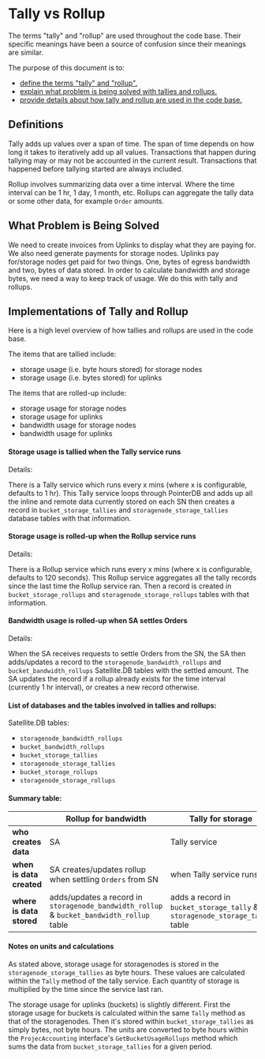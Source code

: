 # Tally vs Rollup

The terms "tally" and "rollup" are used throughout the code base. Their specific meanings have been a source of confusion since their meanings are similar.

The purpose of this document is to:
- [define the terms "tally" and "rollup".](#Definitions)
- [explain what problem is being solved with tallies and rollups.](#What-Problem-is-Being-Solved)
- [provide details about how tally and rollup are used in the code base.](#Implementations-of-Tally-and-Rollup)

## Definitions

Tally adds up values over a span of time. The span of time depends on how long it takes to iteratively add up all values. Transactions that happen during tallying may or may not be accounted in the current result. Transactions that happened before tallying started are always included.

Rollup involves summarizing data over a time interval. Where the time interval can be 1 hr, 1 day, 1 month, etc. Rollups can aggregate the tally data or some other data, for example `Order` amounts.

## What Problem is Being Solved

We need to create invoices from Uplinks to display what they are paying for. We also need generate payments for storage nodes. Uplinks pay for/storage nodes get paid for two things. One, bytes of egress bandwidth and two, bytes of data stored. In order to calculate bandwidth and storage bytes, we need a way to keep track of usage.  We do this with tally and rollups.

## Implementations of Tally and Rollup

Here is a high level overview of how tallies and rollups are used in the code base.

The items that are tallied include:
- storage usage (i.e. byte hours stored) for storage nodes
- storage usage (i.e. bytes stored) for uplinks

The items that are rolled-up include:
- storage usage for storage nodes
- storage usage for uplinks
- bandwidth usage for storage nodes
- bandwidth usage for uplinks

#### Storage usage is tallied when the Tally service runs

Details:

There is a Tally service which runs every x mins (where x is configurable, defaults to 1 hr). This Tally service loops through PointerDB and adds up all the inline and remote data currently stored on each SN then creates a record in `bucket_storage_tallies` and `storagenode_storage_tallies` database tables with that information.

#### Storage usage is rolled-up when the Rollup service runs

Details:

There is a Rollup service which runs every x mins (where x is configurable, defaults to 120 seconds). This Rollup service aggregates all the tally records since the last time the Rollup service ran. Then a record is created in `bucket_storage_rollups` and `storagenode_storage_rollups` tables with that information.

#### Bandwidth usage is rolled-up when SA settles Orders

Details:

When the SA receives requests to settle Orders from the SN, the SA then adds/updates a record to the `storagenode_bandwidth_rollups` and `bucket_bandwidth_rollups` Satellite.DB tables with the settled amount. The SA updates the record if a rollup already exists for the time interval (currently 1 hr interval), or creates a new record otherwise.

#### List of databases and the tables involved in tallies and rollups:

Satellite.DB tables:
- `storagenode_bandwidth_rollups`
- `bucket_bandwidth_rollups`
- `bucket_storage_tallies`
- `storagenode_storage_tallies`
- `bucket_storage_rollups`
- `storagenode_storage_rollups`

#### Summary table:

| | Rollup for bandwidth | Tally for storage | Rollup for storage |
| --- | --- |--- | --- |
| **who creates data** | SA  | Tally service | Rollup service |
| **when is data created** | SA creates/updates rollup when settling `Orders` from SN | when Tally service runs | when Rollup service runs |
| **where is data stored** | adds/updates a record in `storagenode_bandwidth_rollup` & `bucket_bandwidth_rollup` table | adds a record in `bucket_storage_tally` & `storagenode_storage_tally` table | adds a record in `bucket_storage_rollup` & `storagenode_storage_rollup` table |


#### Notes on units and calculations

As stated above, storage usage for storagenodes is stored in the `storagenode_storage_tallies` as byte hours.
These values are calculated within the `Tally` method of the tally service. Each quantity of storage is multiplied by the 
time since the service last ran.

The storage usage for uplinks (buckets) is slightly different. First the storage usage for buckets is calculated within the same
`Tally` method as that of the storagenodes. Then it's stored within `bucket_storage_tallies` as simply bytes, not byte hours. 
The units are converted to byte hours within the `ProjecAccounting` interface's `GetBucketUsageRollups` method which sums the 
data from `bucket_storage_tallies` for a given period.

